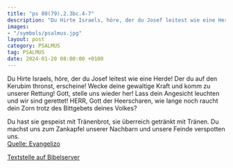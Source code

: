 ```yaml
---
title: "ps 80(79),2.3bc.4-7"
description: "Du Hirte Israels, höre, der du Josef leitest wie eine Herde! Der du auf den Kerubim thronst, erscheine! Wecke deine gewaltige Kraft und komm zu unserer Rettung! Gott, stelle uns wieder her! Lass dein Angesicht leuchten und wir sind gerettet! HERR, Gott der Heerscharen, wie lange ...."
images:
- "/symbols/psalmus.jpg"
layout: post
category: PSALMUS
tag: PSALMUS
date: 2024-01-20 08:00:00 +0100
---
```

Du Hirte Israels, höre, der du Josef leitest wie eine Herde! Der du auf den Kerubim thronst, erscheine!
Wecke deine gewaltige Kraft
und komm zu unserer Rettung!
Gott, stelle uns wieder her! Lass dein Angesicht leuchten und wir sind gerettet!
HERR, Gott der Heerscharen, wie lange noch raucht dein Zorn trotz des Bittgebets deines Volkes?

Du hast sie gespeist mit Tränenbrot, sie überreich getränkt mit Tränen.<!--more-->
Du machst uns zum Zankapfel unserer Nachbarn und unsere Feinde verspotten uns.<br>
[Quelle: Evangelizo](https://evangeliumtagfuertag.org/DE/gospel)

[Textstelle auf Bibelserver](https://www.bibleserver.com/EU/ps80(79),2.3bc.4-7)
